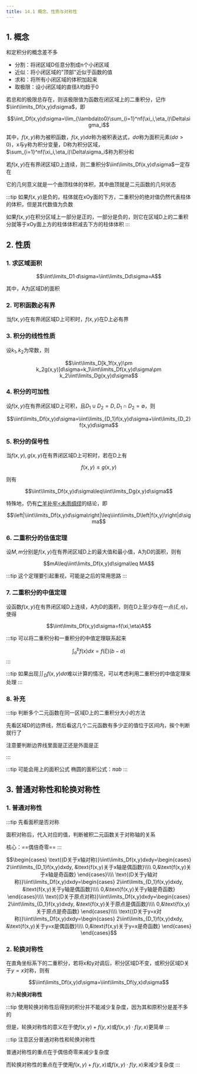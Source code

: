 ```yaml
---
title: 14.1 概念、性质与对称性
---
```


## 1. 概念

和定积分的概念差不多

+ 分割：将闭区域D任意分割成n个小闭区域
+ 近似：将小闭区域的"顶部"近似于函数的值
+ 求和：将所有小闭区域的体积加起来
+ 取极限：设小闭区域的直径$\lambda$均趋于0

若总和的极限总存在，则该极限值为函数在闭区域上的二重积分，记作$\iint\limits_Df(x,y)d\sigma$，即

$$\iint_Df(x,y)d\sigma=\lim_{\lambda\to0}\sum_{i=1}^nf(\xi_i,\eta_i)\Delta\sigma_i$$

其中，$f(x,y)$称为被积函数，$f(x,y)d\sigma$称为被积表达式，$d\sigma$称为面积元素($d\sigma>0$)，x与y称为积分变量，D称为积分区域，$\sum_{i=1}^nf(\xi_i,\eta_i)\Delta\sigma_i$称为积分和

若$f(x,y)$在有界闭区域D上连续，则二重积分$\iint\limits_Df(x,y)d\sigma$一定存在

它的几何意义就是一个曲顶柱体的体积，其中曲顶就是二元函数的几何状态

:::tip
如果$f(x,y)$是负的，柱体就在xOy面的下方，二重积分的绝对值仍然代表柱体的体积，但是其代数值为负数

如果$f(x,y)$在积分区域上一部分是正的，一部分是负的，则它在区域D上的二重积分就等于xOy面上方的柱体体积减去下方的柱体体积
:::

## 2. 性质

### 1. 求区域面积

$$\iint\limits_D1·d\sigma=\iint\limits_Dd\sigma=A$$

其中，A为区域D的面积

### 2. 可积函数必有界

当$f(x,y)$在有界闭区域D上可积时，$f(x,y)$在D上必有界

### 3. 积分的线性性质

设$k_1,k_2$为常数，则

$$\iint\limits_D[k_1f(x,y)\pm k_2g(x,y)]d\sigma=k_1\iint\limits_Df(x,y)d\sigma\pm k_2\iint\limits_Dg(x,y)d\sigma$$

### 4. 积分的可加性

设$f(x,y)$在有界闭区域D上可积，且$D_1∪D_2=D,D_1∩D_2=∅$，则

$$\iint\limits_Df(x,y)d\sigma=\iint\limits_{D_1}f(x,y)d\sigma+\iint\limits_{D_2}f(x,y)d\sigma$$

### 5. 积分的保号性

当$f(x,y),g(x,y)$在有界闭区域D上可积时，若在D上有

$$f(x,y)\leq g(x,y)$$

则有

$$\iint\limits_Df(x,y)d\sigma\leq\iint\limits_Dg(x,y)d\sigma$$

特殊地，仍有<u>亡羊补牢<未雨绸缪</u>的结论，即

$$\left|\iint\limits_Df(x,y)d\sigma\right|\leq\iint\limits_D\left|f(x,y)\right|d\sigma$$

### 6. 二重积分的估值定理

设$M,m$分别是$f(x,y)$在有界闭区域D上的最大值和最小值，A为D的面积，则有

$$mA\leq\iint\limits_Df(x,y)d\sigma\leq MA$$

:::tip
这个定理要引起重视，可能是之后的常用思路
:::


### 7. 二重积分的中值定理

设函数$f(x,y)$在有界闭区域D上连续，A为D的面积，则在D上至少存在一点$(\xi,\eta)$，使得

$$\iint\limits_Df(x,y)d\sigma=f(\xi,\eta)A$$

:::tip
可以将二重积分和一重积分的中值定理联系起来

$$\int_a^bf(x)dx=f(\xi)(b-a)$$
:::

:::tip
如果出现$\iint_Df(x,y)d\sigma$难以计算的情况，可以考虑利用二重积分的中值定理来处理
:::

### 8. 补充

:::tip 判断多个二元函数在同一区域D上的二重积分大小的方法

先看区域D的边界线，然后看这几个二元函数有多少正的值位于区间内，挨个判断就行了

注意要判断边界线里面是正还是外面是正

:::

:::tip 可能会用上的面积公式
椭圆的面积公式：$\pi ab$
:::

## 3. 普通对称性和轮换对称性

### 1. 普通对称性

:::tip
先看面积是否对称

面积对称后，代入对应的值，判断被积二元函数关于对称轴的关系

核心：==偶倍奇零==
:::

$$\begin{cases}
    \text{(D关于x轴对称)}\iint\limits_Df(x,y)dxdy=\begin{cases}
        2\iint\limits_{D_1}f(x,y)dxdy, &\text{f(x,y)关于x轴是偶函数}\\\\
        0,&\text{f(x,y)关于x轴是奇函数}
    \end{cases}\\\\
    \text{(D关于y轴对称)}\iint\limits_Df(x,y)dxdy=\begin{cases}
        2\iint\limits_{D_1}f(x,y)dxdy, &\text{f(x,y)关于y轴是偶函数}\\\\
        0,&\text{f(x,y)关于y轴是奇函数}
    \end{cases}\\\\
    \text{(D关于原点对称)}\iint\limits_Df(x,y)dxdy=\begin{cases}
        2\iint\limits_{D_1}f(x,y)dxdy, &\text{f(x,y)关于原点是偶函数}\\\\
        0,&\text{f(x,y)关于原点是奇函数}
    \end{cases}\\\\
    \text{(D关于y=x对称)}\iint\limits_Df(x,y)dxdy=\begin{cases}
        2\iint\limits_{D_1}f(x,y)dxdy, &\text{f(x,y)关于y=x是偶函数}\\\\
        0,&\text{f(x,y)关于y=x是奇函数}
    \end{cases}
\end{cases}$$

### 2. 轮换对称性

在直角坐标系下的二重积分，若将x和y对调后，积分区域D不变，或积分区域D关于$y=x$对称，则有

$$\iint\limits_Df(x,y)d\sigma=\iint\limits_Df(y,x)d\sigma$$

称为**轮换对称性**

:::tip
使用轮换对称性后得到的积分并不能减少复杂度，因为其和原积分是差不多的

但是，轮换对称性的意义在于使$f(x,y)+f(y,x)$或$f(x,y)·f(y,x)$更简单
:::

:::tip
注意区分普通对称性和轮换对称性

普通对称性的重点在于偶倍奇零来减少复杂度

而轮换对称性的重点在于使用$f(x,y)+f(y,x)$或$f(x,y)·f(y,x)$来减少复杂度
:::



























